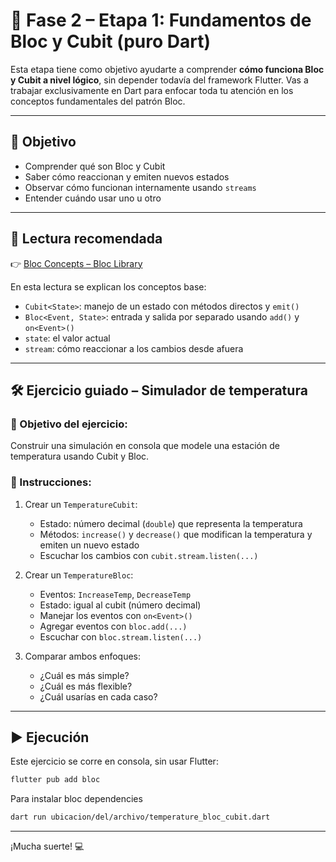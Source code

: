 # 🔄 Fase 2 – Etapa 1: Fundamentos de Bloc y Cubit (puro Dart)

Esta etapa tiene como objetivo ayudarte a comprender **cómo funciona Bloc y Cubit a nivel lógico**,
sin depender todavía del framework Flutter. Vas a trabajar exclusivamente en Dart para enfocar toda
tu atención en los conceptos fundamentales del patrón Bloc.

---

## 🎯 Objetivo

- Comprender qué son Bloc y Cubit
- Saber cómo reaccionan y emiten nuevos estados
- Observar cómo funcionan internamente usando `streams`
- Entender cuándo usar uno u otro

---

## 📘 Lectura recomendada

👉 [Bloc Concepts – Bloc Library](https://bloclibrary.dev/bloc-concepts/)

En esta lectura se explican los conceptos base:

- `Cubit<State>`: manejo de un estado con métodos directos y `emit()`
- `Bloc<Event, State>`: entrada y salida por separado usando `add()` y `on<Event>()`
- `state`: el valor actual
- `stream`: cómo reaccionar a los cambios desde afuera

---

## 🛠️ Ejercicio guiado – Simulador de temperatura

### 🧪 Objetivo del ejercicio:

Construir una simulación en consola que modele una estación de temperatura usando Cubit y Bloc.

### 🔧 Instrucciones:

1. Crear un `TemperatureCubit`:
    - Estado: número decimal (`double`) que representa la temperatura
    - Métodos: `increase()` y `decrease()` que modifican la temperatura y emiten un nuevo estado
    - Escuchar los cambios con `cubit.stream.listen(...)`

2. Crear un `TemperatureBloc`:
    - Eventos: `IncreaseTemp`, `DecreaseTemp`
    - Estado: igual al cubit (número decimal)
    - Manejar los eventos con `on<Event>()`
    - Agregar eventos con `bloc.add(...)`
    - Escuchar con `bloc.stream.listen(...)`

3. Comparar ambos enfoques:
    - ¿Cuál es más simple?
    - ¿Cuál es más flexible?
    - ¿Cuál usarías en cada caso?

---

## ▶️ Ejecución

Este ejercicio se corre en consola, sin usar Flutter:

```bash
flutter pub add bloc
```

Para instalar bloc dependencies

```bash
dart run ubicacion/del/archivo/temperature_bloc_cubit.dart
```

---

¡Mucha suerte! 💻
